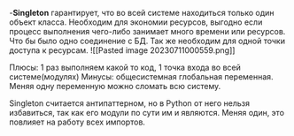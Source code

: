 -__Singleton__ гарантирует, что во всей системе находиться только один объект класса.
Необходим для экономии ресурсов, выгодно если процесс выполнения чего-либо занимает много времени или ресурсов. Что бы было одно соединение с БД. Так же необходим для одной точки доступа к ресурсам.
![[Pasted image 20230711000559.png]]

Плюсы: 1 раз выполняем какой то код, 1 точка входа во всей системе(модулях)
Минусы: общесистемная глобальная переменная. Меняя одну переменную можно сломать всю систему.

Singleton считается антипаттерном, но в Python от него нельзя избавиться, так как его модули по сути им и являются. Меняя один, это повлияет на работу всех импортов.